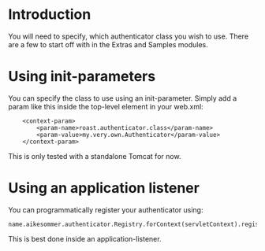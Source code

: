 # Introduction #

You will need to specify, which authenticator class you wish to use. There are a few to start off with in the Extras and Samples modules.


# Using init-parameters #

You can specify the class to use using an init-parameter. Simply add a param like this inside the top-level element in your web.xml:

```
    <context-param>
        <param-name>roast.authenticator.class</param-name>
        <param-value>my.very.own.Authenticator</param-value>
    </context-param>
```

This is only tested with a standalone Tomcat for now.


# Using an application listener #

You can programmatically register your authenticator using:

```
name.aikesommer.authenticator.Registry.forContext(servletContext).register(myAuthenticator);
```

This is best done inside an application-listener.